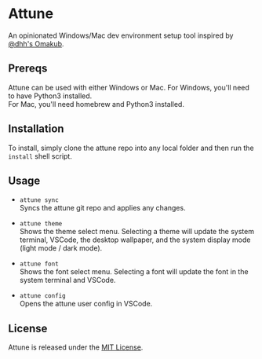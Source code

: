 # Attune
An opinionated Windows/Mac dev environment setup tool inspired by [@dhh's Omakub](https://github.com/basecamp/omakub).

## Prereqs
Attune can be used with either Windows or Mac.
For Windows, you'll need to have Python3 installed.<br/>
For Mac, you'll need homebrew and Python3 installed.

## Installation
To install, simply clone the attune repo into any local folder and then run the `install` shell script.

## Usage
* `attune sync`<br/>
Syncs the attune git repo and applies any changes.

* `attune theme`<br/>
Shows the theme select menu. Selecting a theme will update the system terminal, VSCode, the desktop wallpaper, and the system display mode (light mode / dark mode).

* `attune font`<br/>
Shows the font select menu. Selecting a font will update the font in the system terminal and VSCode.

* `attune config`<br/>
Opens the attune user config in VSCode.

## License
Attune is released under the [MIT License](https://opensource.org/licenses/MIT).
